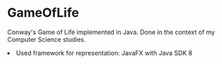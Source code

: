 GameOfLife
==========

Conway's Game of Life implemented in Java. Done in the context of my Computer Science studies.
<li>Used framework for representation: JavaFX with Java SDK 8</li>

